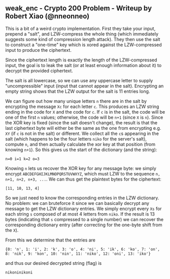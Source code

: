 ## weak_enc - Crypto 200 Problem - Writeup by Robert Xiao (@nneonneo)

This is a bit of a weird crypto implementation. First they take your input, prepend a "salt", and LZW-compress the whole thing (which immediately suggests some kind of compression length attack). They then use the salt to construct a "one-time" key which is xored against the LZW-compressed input to produce the ciphertext.

Since the ciphertext length is exactly the length of the LZW-compressed input, the goal is to leak the salt (or at least enough information about it) to decrypt the provided ciphertext.

The salt is all lowercase, so we can use any uppercase letter to supply "uncompressible" input (input that cannot appear in the salt). Encrypting an empty string shows that the LZW output for the salt is 11 entries long.

We can figure out how many unique letters `n` there are in the salt by encrypting the message `Xc` for each letter `c`. This produces an LZW string ending in the code for `X` and the code for `c`. If `c` is in the salt, the code will be one of the first `n` values; otherwise, the code will be `n+1` (since `X` is `n`). Since the XOR key is fixed (since the salt doesn't change), the result is that the last ciphertext byte will either be the same as the one from encrypting e.g. `XY` (if `c` is not in the salt) or different. We collect all the `c`s appearing in the salt (which happens to be the four letters `niko` for the server's salt), compute `n`, and then actually calculate the xor key at that position (from knowing `n+1`). So this gives us the start of the dictionary (and the string):

    n=0 i=1 k=2 o=3

Knowing `n` lets us recover the XOR key for any message byte: we simply encrypt `ABCDEFGHIJKLMNOPQRSTUVWXYZ`, which must LZW to the sequence `n, n+1, n+2, n+3, ...`. We can thus get the plaintext bytes for the ciphertext:

    [11, 10, 13, 4]

So we just need to know the corresponding entries in the LZW dictionary. No problem: we can bruteforce it since we can basically decrypt any message to get the LZW dictionary entries. We simply encrypt every `Xs` for each string `s` composed of at most 4 letters from `niko`. If the result is 13 bytes (indicating that `s` compressed to a single number) we can recover the corresponding dictionary entry (after correcting for the one-byte shift from the `X`).

From this we determine that the entries are

    {0: 'n', 1: 'i', 2: 'k', 3: 'o', 4: 'ni', 5: 'ik', 6: 'ko', 7: 'on', 8: 'nik', 9: 'kon', 10: 'nin', 11: 'niko', 12: 'oni', 13: 'iko'}

and thus our desired decrypted string (flag) is

    nikoninikoni


